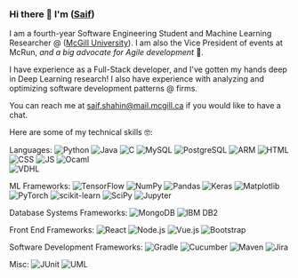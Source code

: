 ### Hi there 👋 I'm ([Saif](https://saif-shahin.github.io/))

I am a fourth-year Software Engineering Student and Machine Learning Researcher @ ([McGill University](https://www.mcgill.ca/)). I am also the Vice President of events at McRun, _and a big advocate for Agile development_ 🤫.

I have experience as a Full-Stack developer, and I've gotten my hands deep in Deep Learning research! I also have experience with analyzing and optimizing software development patterns @ firms. 

You can reach me at saif.shahin@mail.mcgill.ca if you would like to have a chat.

Here are some of my technical skills 🤓:

Languages: ![Python](https://img.shields.io/badge/-Python-27D807?style=flat-square&logo=Python&logoColor=white) 
![Java](https://img.shields.io/badge/-Java-FFA500?style=flat-square&logo=Oracle&logoColor=white) 
![C](https://img.shields.io/badge/-3776AB?style=flat-square&logo=c&logoColor=white) 
![MySQL](https://img.shields.io/badge/-MySQL-699FC4?style=flat-square&logo=mysql&logoColor=white) 
![PostgreSQL](https://img.shields.io/badge/-PostgreSQL-226A9B?style=flat-square&logo=postgresql&logoColor=white) 
![ARM](https://img.shields.io/badge/-ARM_Assembly-000000?style=flat-square&logo=arm&logoColor=white) 
![HTML](https://img.shields.io/badge/-HTML-9E7527?style=flat-square&logo=html&logoColor=white) 
![CSS](https://img.shields.io/badge/-CSS-0AABCB?style=flat-square&logo=css&logoColor=white)
![JS](https://img.shields.io/badge/-Javascript-E7E71F?style=flat-square&logo=Javascript&logoColor=black) 
![Ocaml](https://img.shields.io/badge/-OCaml-FF8000?style=flat-square&logo=ocaml&logoColor=white)  
![VDHL](https://img.shields.io/badge/-VDHL-696663?style=flat-square&logoColor=white)



ML Frameworks: ![TensorFlow](https://img.shields.io/badge/-TensorFlow-FF6F00?style=flat-square&logo=TensorFlow&logoColor=white) ![NumPy](https://img.shields.io/badge/-NumPy-013243?style=flat-square&logo=NumPy&logoColor=white)
![Pandas](https://img.shields.io/badge/-Pandas-150458?style=flat-square&logo=Pandas&logoColor=white)
![Keras](https://img.shields.io/badge/-Keras-D00000?style=flat-square&logo=Keras&logoColor=white)
![Matplotlib](https://img.shields.io/badge/-Matplotlib-11557c?style=flat-square&logo=Python&logoColor=white)
![PyTorch](https://img.shields.io/badge/-PyTorch-EE4C2C?style=flat-square&logo=PyTorch&logoColor=white)
![scikit-learn](https://img.shields.io/badge/-scikit_learn-F7931E?style=flat-square&logo=scikit-learn&logoColor=white)
![SciPy](https://img.shields.io/badge/-SciPy-8CAAE6?style=flat-square&logo=SciPy&logoColor=white)
![Jupyter](https://img.shields.io/badge/-Jupyter_Notebook-F37626?style=flat-square&logo=Jupyter&logoColor=white)

Database Systems Frameworks: ![MongoDB](https://img.shields.io/badge/-MongoDB-47A248?style=flat-square&logo=MongoDB&logoColor=white)
![IBM DB2](https://img.shields.io/badge/-IBM_DB2-054ADA?style=flat-square&logo=IBM&logoColor=white)

Front End Frameworks: ![React](https://img.shields.io/badge/-React-61DAFB?style=flat-square&logo=React&logoColor=black)
![Node.js](https://img.shields.io/badge/-Node.js-339933?style=flat-square&logo=Node.js&logoColor=white)
![Vue.js](https://img.shields.io/badge/-Vue.js-4FC08D?style=flat-square&logo=Vue.js&logoColor=white)
![Bootstrap](https://img.shields.io/badge/-Bootstrap-7952B3?style=flat-square&logo=Bootstrap&logoColor=white)


Software Development Frameworks: ![Gradle](https://img.shields.io/badge/-Gradle-02303A?style=flat-square&logo=Gradle&logoColor=white)
![Cucumber](https://img.shields.io/badge/-Cucumber-23D96C?style=flat-square&logo=Cucumber&logoColor=white)
![Maven](https://img.shields.io/badge/-Maven-C71A36?style=flat-square&logo=ApacheMaven&logoColor=white)
![Jira](https://img.shields.io/badge/-Jira-0052CC?style=flat-square&logo=JiraSoftware&logoColor=white)


Misc: ![JUnit](https://img.shields.io/badge/-JUnit-25A162?style=flat-square&logo=JUnit5&logoColor=white)
![UML](https://img.shields.io/badge/-UML-9B599A?style=flat-square&logo=UnifiedModelingLanguage&logoColor=white)

